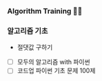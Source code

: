### Algorithm Training 🏋️‍♀️

### 알고리즘 기초

- 절댓값 구하기

- [ ] 모두의 알고리즘 with 파이썬
- [ ] 코드업 파이썬 기초 문제 100제
